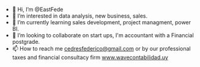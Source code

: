 - 👋 Hi, I’m @EastFede
- 👀 I’m interested in data analysis, new business, sales.
- 🌱 I’m currently learning sales development, project managment, power BI.
- 💞️ I’m looking to collaborate on start ups, I'm accountant with a Financial postgrade.
- 📫 How to reach me cedresfederico@gmail.com or by our professional taxes and financial consultacy firm www.wavecontabilidad.uy

<!---
EastFede/EastFede is a ✨ special ✨ repository because its `README.md` (this file) appears on your GitHub profile.
You can click the Preview link to take a look at your changes.
--->
